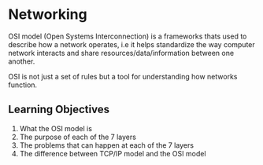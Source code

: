 # Networking

OSI model (Open Systems Interconnection) is a frameworks thats used to describe how a network operates, i.e it helps standardize the way computer network interacts and share resources/data/information between one another.

OSI is not just a set of rules but a tool for understanding how networks function.

## Learning Objectives

1. What the OSI model is
2. The purpose of each of the 7 layers
3. The problems that can happen at each of the 7 layers
4. The difference between TCP/IP model and the OSI model
